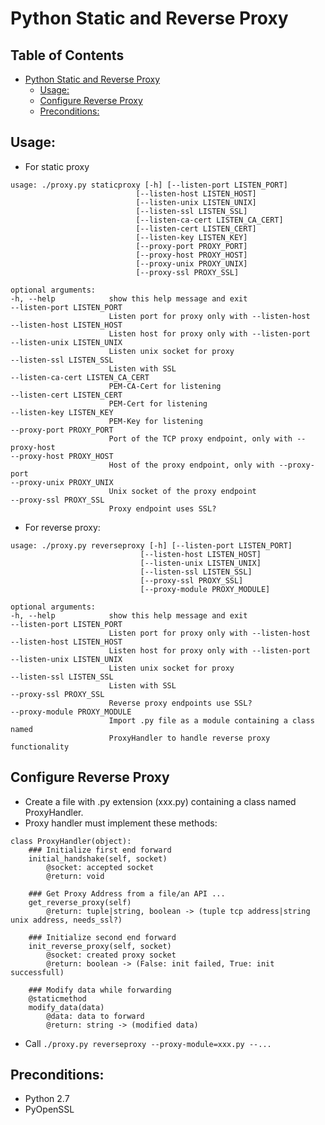 # Python Static and Reverse Proxy

## Table of Contents

   * [Python Static and Reverse Proxy](#python-static-and-reverse-proxy)
      * [Usage:](#usage)
      * [Configure Reverse Proxy](#configure-reverse-proxy)
      * [Preconditions:](#preconditions)

## Usage:
 * For static proxy
  ```
usage: ./proxy.py staticproxy [-h] [--listen-port LISTEN_PORT]
                              [--listen-host LISTEN_HOST]
                              [--listen-unix LISTEN_UNIX]
                              [--listen-ssl LISTEN_SSL]
                              [--listen-ca-cert LISTEN_CA_CERT]
                              [--listen-cert LISTEN_CERT]
                              [--listen-key LISTEN_KEY]
                              [--proxy-port PROXY_PORT]
                              [--proxy-host PROXY_HOST]
                              [--proxy-unix PROXY_UNIX]
                              [--proxy-ssl PROXY_SSL]

optional arguments:
  -h, --help            show this help message and exit
  --listen-port LISTEN_PORT
                        Listen port for proxy only with --listen-host
  --listen-host LISTEN_HOST
                        Listen host for proxy only with --listen-port
  --listen-unix LISTEN_UNIX
                        Listen unix socket for proxy
  --listen-ssl LISTEN_SSL
                        Listen with SSL
  --listen-ca-cert LISTEN_CA_CERT
                        PEM-CA-Cert for listening
  --listen-cert LISTEN_CERT
                        PEM-Cert for listening
  --listen-key LISTEN_KEY
                        PEM-Key for listening
  --proxy-port PROXY_PORT
                        Port of the TCP proxy endpoint, only with --proxy-host
  --proxy-host PROXY_HOST
                        Host of the proxy endpoint, only with --proxy-port
  --proxy-unix PROXY_UNIX
                        Unix socket of the proxy endpoint
  --proxy-ssl PROXY_SSL
                        Proxy endpoint uses SSL?
  ```
 * For reverse proxy:

  ```
usage: ./proxy.py reverseproxy [-h] [--listen-port LISTEN_PORT]
                               [--listen-host LISTEN_HOST]
                               [--listen-unix LISTEN_UNIX]
                               [--listen-ssl LISTEN_SSL]
                               [--proxy-ssl PROXY_SSL]
                               [--proxy-module PROXY_MODULE]

optional arguments:
  -h, --help            show this help message and exit
  --listen-port LISTEN_PORT
                        Listen port for proxy only with --listen-host
  --listen-host LISTEN_HOST
                        Listen host for proxy only with --listen-port
  --listen-unix LISTEN_UNIX
                        Listen unix socket for proxy
  --listen-ssl LISTEN_SSL
                        Listen with SSL
  --proxy-ssl PROXY_SSL
                        Reverse proxy endpoints use SSL?
  --proxy-module PROXY_MODULE
                        Import .py file as a module containing a class named
                        ProxyHandler to handle reverse proxy functionality
  ```

## Configure Reverse Proxy

 * Create a file with .py extension (xxx.py) containing a class named ProxyHandler.
 * Proxy handler must implement these methods:
```
class ProxyHandler(object):
    ### Initialize first end forward
    initial_handshake(self, socket)
        @socket: accepted socket
        @return: void

    ### Get Proxy Address from a file/an API ...
    get_reverse_proxy(self)
        @return: tuple|string, boolean -> (tuple tcp address|string unix address, needs_ssl?)

    ### Initialize second end forward
    init_reverse_proxy(self, socket)
        @socket: created proxy socket
        @return: boolean -> (False: init failed, True: init successfull)

    ### Modify data while forwarding
    @staticmethod
    modify_data(data)
        @data: data to forward
        @return: string -> (modified data)
```

 * Call ```./proxy.py reverseproxy --proxy-module=xxx.py --...```

## Preconditions:

 * Python 2.7
 * PyOpenSSL
